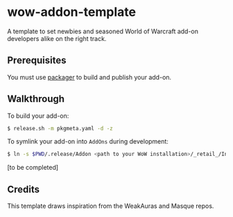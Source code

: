 # wow-addon-template

A template to set newbies and seasoned World of Warcraft add-on developers alike
on the right track.

## Prerequisites

You must use [packager](https://github.com/BigWigsMods/packager)
to build and publish your add-on.

## Walkthrough

To build your add-on:

```sh
$ release.sh -m pkgmeta.yaml -d -z
```

To symlink your add-on into `AddOns` during development:

```sh
$ ln -s $PWD/.release/Addon <path to your WoW installation>/_retail_/Interface/AddOns/Addon
```

[to be completed]

## Credits

This template draws inspiration from the WeakAuras and Masque repos.
